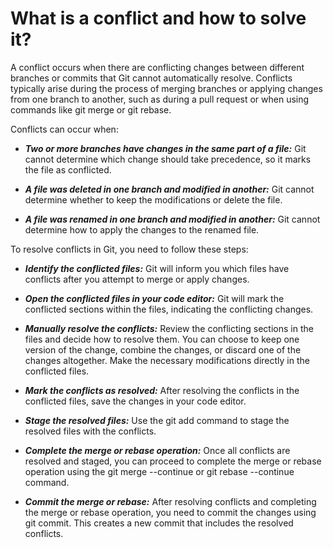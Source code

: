# What is a conflict and how to solve it?
A conflict occurs when there are conflicting changes between different branches or commits that Git cannot automatically resolve. Conflicts typically arise during the process of merging branches or applying changes from one branch to another, such as during a pull request or when using commands like git merge or git rebase.

Conflicts can occur when:

- __*Two or more branches have changes in the same part of a file:*__ Git cannot determine which change should take precedence, so it marks the file as conflicted.

- __*A file was deleted in one branch and modified in another:*__ Git cannot determine whether to keep the modifications or delete the file.

- __*A file was renamed in one branch and modified in another:*__ Git cannot determine how to apply the changes to the renamed file.

To resolve conflicts in Git, you need to follow these steps:

- __*Identify the conflicted files:*__ Git will inform you which files have conflicts after you attempt to merge or apply changes.

- __*Open the conflicted files in your code editor:*__ Git will mark the conflicted sections within the files, indicating the conflicting changes.

- __*Manually resolve the conflicts:*__ Review the conflicting sections in the files and decide how to resolve them. You can choose to keep one version of the change, combine the changes, or discard one of the changes altogether. Make the necessary modifications directly in the conflicted files.

- __*Mark the conflicts as resolved:*__ After resolving the conflicts in the conflicted files, save the changes in your code editor.

- __*Stage the resolved files:*__ Use the git add command to stage the resolved files with the conflicts.

- __*Complete the merge or rebase operation:*__ Once all conflicts are resolved and staged, you can proceed to complete the merge or rebase operation using the git merge --continue or git rebase --continue command.

- __*Commit the merge or rebase:*__ After resolving conflicts and completing the merge or rebase operation, you need to commit the changes using git commit. This creates a new commit that includes the resolved conflicts.
